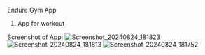 Endure Gym App
1. App for workout 

 Screenshot of App:
![Screenshot_20240824_181823](https://github.com/user-attachments/assets/b99eb3eb-4634-4ff7-8294-9b7cf8ca8d57)
![Screenshot_20240824_181813](https://github.com/user-attachments/assets/d5e593db-97b6-4163-ab56-a9651aa6de83)
![Screenshot_20240824_181752](https://github.com/user-attachments/assets/2a66b281-9e0c-4a37-8d6b-a12540a6d3ae)
